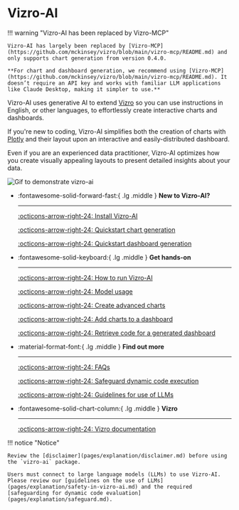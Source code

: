 # Vizro-AI

!!! warning "Vizro-AI has been replaced by Vizro-MCP"

    Vizro-AI has largely been replaced by [Vizro-MCP](https://github.com/mckinsey/vizro/blob/main/vizro-mcp/README.md) and only supports chart generation from version 0.4.0.

    **For chart and dashboard generation, we recommend using [Vizro-MCP](https://github.com/mckinsey/vizro/blob/main/vizro-mcp/README.md). It doesn’t require an API key and works with familiar LLM applications like Claude Desktop, making it simpler to use.**

Vizro-AI uses generative AI to extend [Vizro](https://vizro.readthedocs.io) so you can use instructions in English, or other languages, to effortlessly create interactive charts and dashboards.

If you're new to coding, Vizro-AI simplifies both the creation of charts with [Plotly](https://plotly.com/python/) and their layout upon an interactive and easily-distributed dashboard.

Even if you are an experienced data practitioner, Vizro-AI optimizes how you create visually appealing layouts to present detailed insights about your data.

<img src="https://raw.githubusercontent.com/mckinsey/vizro/main/.github/images/toolkit_vizro_ai.gif" alt="Gif to demonstrate vizro-ai">

<div class="grid cards" markdown>

- :fontawesome-solid-forward-fast:{ .lg .middle } __New to Vizro-AI?__

    ---

    [:octicons-arrow-right-24: Install Vizro-AI](pages/user-guides/install.md)

    [:octicons-arrow-right-24: Quickstart chart generation](pages/tutorials/quickstart.md)

    [:octicons-arrow-right-24: Quickstart dashboard generation](pages/tutorials/quickstart-dashboard.md)

- :fontawesome-solid-keyboard:{ .lg .middle } __Get hands-on__

    ---

    [:octicons-arrow-right-24: How to run Vizro-AI](pages/user-guides/run-vizro-ai.md)

    [:octicons-arrow-right-24: Model usage](pages/user-guides/customize-vizro-ai.md)

    [:octicons-arrow-right-24: Create advanced charts](pages/user-guides/create-advanced-charts.md)

    [:octicons-arrow-right-24: Add charts to a dashboard](pages/user-guides/add-generated-chart-usecase.md)

    [:octicons-arrow-right-24: Retrieve code for a generated dashboard](pages/user-guides/run-vizro-ai-dashboard.md)

- :material-format-font:{ .lg .middle } __Find out more__

    ---

    [:octicons-arrow-right-24: FAQs](pages/explanation/faq.md)

    [:octicons-arrow-right-24: Safeguard dynamic code execution](pages/explanation/safeguard.md)

    [:octicons-arrow-right-24: Guidelines for use of LLMs](pages/explanation/safety-in-vizro-ai.md)

- :fontawesome-solid-chart-column:{ .lg .middle } __Vizro__

    ---

    [:octicons-arrow-right-24: Vizro documentation](https://vizro.readthedocs.io/)

</div>

!!! notice "Notice"

    Review the [disclaimer](pages/explanation/disclaimer.md) before using the `vizro-ai` package.

    Users must connect to large language models (LLMs) to use Vizro-AI. Please review our [guidelines on the use of LLMs](pages/explanation/safety-in-vizro-ai.md) and the required [safeguarding for dynamic code evaluation](pages/explanation/safeguard.md).
